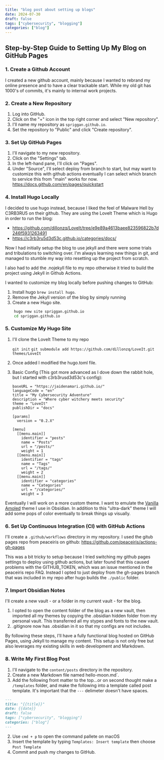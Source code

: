 ```yaml
---
title: "blog post about setting up blogs"
date: 2024-07-30
draft: false
tags: ["cybersecurity", "blogging"]
categories: ["blog"]
---
```


## Step-by-Step Guide to Setting Up My Blog on GitHub Pages

### 1. Create a Github Account

I created a new github account, mainly because I wanted to rebrand my online presence and to have a clear trackable start. While my old git has 1000's of commits, it's mainly to internal work projects. 

### 2. Create a New Repository

1. Log into GitHub.
2. Click on the "+" icon in the top right corner and select "New repository".
3. I'll name my repository as `spriggan.github.io`.
4. Set the repository to "Public" and click "Create repository".

### 3. Set Up GitHub Pages

1. I'll navigate to my new repository.
2. Click on the "Settings" tab.
3. In the left-hand pane, I'll click on "Pages".
4. Under "Source", I'll select deploy from branch to start, but may want to customize this with github actions eventually I can select which branch to service this from "main" works for now.
https://docs.github.com/en/pages/quickstart

### 4. Install Hugo Locally

I decided to use hugo instead, because I liked the feel of Malware Hell by C3RB3RU5 on their github. They are using the LoveIt Theme which is Hugo in order to run the blog:
- https://github.com/dillonzq/LoveIt/tree/e9e89a4613baee823596822b7d246f5931263491
- https://c3rb3ru5d3d53c.github.io/categories/docs/

Now I had initially setup the blog to use jekyll and there were some trials and tribulations to switching over. I'm always learning new things in git, and managed to stumble my way into resetting up the project from scratch.

I also had to add the .nojekyll file to my repo otherwise it tried to build the project using Jekyll in Github Actions.

I wanted to customize my blog locally before pushing changes to GitHub:

1. Install hugo `brew install hugo`.
2. Remove the Jekyll version of the blog by simply running
3. Create a new Hugo site.
```bash
	hugo new site spriggan.github.io
	cd spriggan.github.io
```

### 5. Customize My Hugo Site

1. I'll clone the LoveIt Theme to my repo
    
    `git init`
    `git submodule add https://github.com/dillonzq/LoveIt.git themes/LoveIt`
    

2. Once added I modified the hugo.toml file.
3. Basic Config (This got more advanced as I dove down the rabbit hole, but I started with c3rb3rusd3d53c's config):
	```
	baseURL = "https://jaidenamari.github.io/"  
	languageCode = "en"  
	title = "My Cybersecurity Adventure"  
	description = "Where cyber witchery meets security"  
	theme = "LoveIt"  
	publishDir = "docs"  
	  
	[params]  
	  version = "0.2.X"  
	  
	[menu]  
	  [[menu.main]]  
	    identifier = "posts"  
	    name = "Posts"  
	    url = "/posts/"  
	    weight = 1  
	  [[menu.main]]  
	    identifier = "tags"  
	    name = "Tags"  
	    url = "/tags/"  
	    weight = 2  
	  [[menu.main]]  
	    identifier = "categories"  
	    name = "Categories"  
	    url = "/categories/"  
	    weight = 3
	```

Eventually I will work on a more custom theme. I want to emulate the [Vanilla Amoled](https://github.com/SakuraIsayeki/vanilla-amoled-theme)  theme I use in Obsidian. In addition to this "ultra-dark" theme I will add some pops of color eventually to break things up visually. 
### 6. Set Up Continuous Integration (CI) with GitHub Actions

I'll create a `.github/workflows` directory in my repository. I used the gitub pages repo from peaceiris on github: https://github.com/peaceiris/actions-gh-pages 

This was a bit tricky to setup because I tried switching my github pages settings to deploy using github actions, but later found that this caused problems with the GITHUB_TOKEN, which was an issue mentioned in the peaceiris repo FAQ. Instead I opted to just deploy from the gh-pages branch that was included in my repo after hugo builds the `./public` folder.

### 7. Import Obsidian Notes

I'll create a new vault - or a folder in my current vault - for the blog.

1. I opted to open the content folder of the blog as a new vault, then imported all my themes by copying the .obsidian hidden folder from my personal vault. This transferred all my stypes and fonts to the new vault. 
2. .gitignore now has .obsidian in it so that my configs are not includes.

By following these steps, I'll have a fully functional blog hosted on GitHub Pages, using Jekyll to manage my content. This setup is not only free but also leverages my existing skills in web development and Markdown.

### 8. Write My First Blog Post

1. I'll navigate to the `content/posts` directory in the repository.
2. Create a new Markdown file named hello-moon.md`.
3. Add the following front matter to the top...or on second thought make a `/templates` folder, and make the following into a template called post template. It's important that the `---` delimeter doesn't have spaces.
    
```markdown
---
title: "{{title}}"
date: {{date}}
draft: false
tags: ["cybersecurity", "blogging"]
categories: ["blog"]
---
```
    

2. Use `cmd + p` to open the command pallete on macOS
3. Insert the template by typing `Templates: Insert template` then choose `Post Template`
4. Commit and push my changes to GitHub.